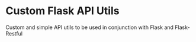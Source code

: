 Custom Flask API Utils
======================

Custom and simple API utils to be used in conjunction with Flask and Flask-Restful